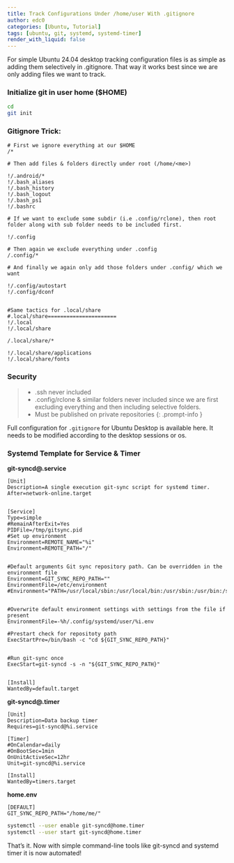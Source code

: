 ```yaml
---
title: Track Configurations Under /home/user With .gitignore
author: edc0
categories: [Ubuntu, Tutorial]
tags: [ubuntu, git, systemd, systemd-timer]
render_with_liquid: false
---
```




For simple Ubuntu 24.04 desktop tracking configuration files is as simple as adding them selectively in .gitignore. That way it works best since we are only adding files we want to track. 




### Initialize git in user home ($HOME)

```bash
cd 
git init
```


### Gitignore Trick:

```
# First we ignore everything at our $HOME
/*

# Then add files & folders directly under root (/home/<me>)

!/.android/*
!/.bash_aliases
!/.bash_history
!/.bash_logout
!/.bash_ps1
!/.bashrc 

# If we want to exclude some subdir (i.e .config/rclone), then root folder along with sub folder needs to be included first.

!/.config

# Then again we exclude everything under .config
/.config/*

# And finally we again only add those folders under .config/ which we want

!/.config/autostart
!/.config/dconf 


#Same tactics for .local/share
#.local/share======================
!/.local
!/.local/share

/.local/share/*

!/.local/share/applications
!/.local/share/fonts

```

### Security


>- .ssh never included
>- .config/rclone & similar folders never included since we are first excluding everything and then including selective folders.
>- Must be published on private repositories
{: .prompt-info }

Full configuration for `.gitignore` for Ubuntu Desktop is available here. It needs to be modified according to the desktop sessions or os.

### Systemd Template for Service & Timer

**git-syncd@.service**
```systemd
[Unit]
Description=A single execution git-sync script for systemd timer.
After=network-online.target


[Service]
Type=simple
#RemainAfterExit=Yes
PIDFile=/tmp/gitsync.pid
#Set up environment
Environment=REMOTE_NAME="%i"
Environment=REMOTE_PATH="/"


#Default arguments Git sync repository path. Can be overridden in the environment file
Environment=GIT_SYNC_REPO_PATH=""
EnvironmentFile=/etc/environment
#Environment="PATH=/usr/local/sbin:/usr/local/bin:/usr/sbin:/usr/bin:/sbin:/bin"


#Overwrite default environment settings with settings from the file if present
EnvironmentFile=-%h/.config/systemd/user/%i.env

#Prestart check for repositoty path
ExecStartPre=/bin/bash -c "cd ${GIT_SYNC_REPO_PATH}"


#Run git-sync once
ExecStart=git-syncd -s -n "${GIT_SYNC_REPO_PATH}"


[Install]
WantedBy=default.target
```


**git-syncd@.timer**
```systemd
[Unit]
Description=Data backup timer
Requires=git-syncd@%i.service

[Timer]
#OnCalendar=daily
#OnBootSec=1min
OnUnitActiveSec=12hr
Unit=git-syncd@%i.service

[Install]
WantedBy=timers.target
```

**home.env**
```systemd
[DEFAULT]
GIT_SYNC_REPO_PATH="/home/me/"
```


```sh
systemctl --user enable git-syncd@home.timer
systemctl --user start git-syncd@home.timer
```

That’s it. Now with simple command-line tools like git-syncd and systemd timer it is now automated!